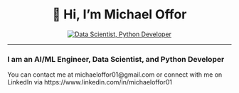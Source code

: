 <h1 align=center>👋 Hi, I’m Michael Offor</h1>

<div align="center">
    <a href="https://git.io/typing-svg"><img src="https://readme-typing-svg.herokuapp.com?font=Roboto+Slab&color=%237E3ACE&size=30&center=true&vCenter=true&width=450&lines=An+AI/ML+Engineer;A+Data+Scientist+;A+Python+Developer;" alt="Data Scientist, Python Developer"></a>
</div> 
<hr>
<h3>I am an AI/ML Engineer, Data Scientist, and Python Developer</h3>
You can contact me at michaeloffor01@gmail.com or connect with me on LinkedIn via https://www.linkedin.com/in/michaeloffor01


<!---
michaeloffor/michaeloffor is a ✨ special ✨ repository because its `README.md` (this file) appears on your GitHub profile.
You can click the Preview link to take a look at your changes.
--->
